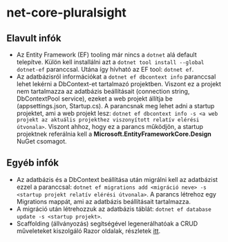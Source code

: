 # net-core-pluralsight

## Elavult infók

- Az Entity Framework (EF) tooling már nincs a `dotnet` alá default telepítve. Külön kell installálni azt a `dotnet tool install --global dotnet-ef` paranccsal. Utána így hívható az EF tool: `dotnet ef`.
- Az adatbázisról információkat a `dotnet ef dbcontext info` paranccsal lehet lekérni a DbContext-et tartalmazó projektben. Viszont ez a projekt nem tartalmazza az adatbázis beállításait (connection string, DbContextPool service), ezeket a web projekt állítja be (appsettings.json, Startup.cs). A parancsnak meg lehet adni a startup projektet, ami a web projekt lesz: `dotnet ef dbcontext info -s <a web projekt az aktuális projekthez viszonyított relatív elérési útvonala>`. Viszont ahhoz, hogy ez a parancs működjön, a startup projektnek referálnia kell a **Microsoft.EntityFrameworkCore.Design** NuGet csomagot.

## Egyéb infók

- Az adatbázis és a DbContext beállítása után migrálni kell az adatbázist ezzel a paranccsal: `dotnet ef migrations add <migráció neve> -s <startup projekt relatív elérési útvonala>`. A parancs létrehoz egy Migrations mappát, ami az adatbázis beállításait tartalmazza.
- A migráció után létrehozzuk az adatbázis táblát: `dotnet ef database update -s <startup projekt>`.
- Scaffolding (állványozás) segítségével legenerálhatóak a CRUD műveleteket kiszolgáló Razor oldalak, részletek [itt](https://docs.microsoft.com/en-us/aspnet/core/tutorials/razor-pages/model?view=aspnetcore-5.0&tabs=visual-studio).